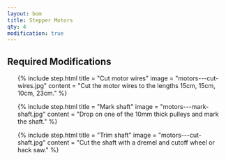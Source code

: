 ```yaml
---
layout: bom
title: Stepper Motors
qty: 4
modification: true
---
```


## Required Modifications

<ol class="steps">
{% include step.html
title = "Cut motor wires"
image = "motors---cut-wires.jpg"
content = "Cut the motor wires to the lengths 15cm, 15cm, 10cm, 23cm." %}

{% include step.html
title = "Mark shaft"
image = "motors---mark-shaft.jpg"
content = "Drop on one of the 10mm thick pulleys and mark the shaft." %}

{% include step.html
title = "Trim shaft"
image = "motors---cut-shaft.jpg"
content = "Cut the shaft with a dremel and cutoff wheel or hack saw." %}
</ol>
